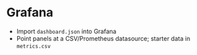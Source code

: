 # Grafana

- Import `dashboard.json` into Grafana
- Point panels at a CSV/Prometheus datasource; starter data in `metrics.csv`
